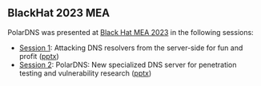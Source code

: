 ## BlackHat 2023 MEA

PolarDNS was presented at [Black Hat MEA 2023](https://blackhatmea.com/) in the following sessions:

- [Session 1](https://blackhatmea.com/session/attacking-dns-resolvers-server-side-fun-and-profit): Attacking DNS resolvers from the server-side for fun and profit ([pptx](https://dns-research-public-pptx.s3.us-east-2.amazonaws.com/BHMEA23-Briefing-Attacking_DNS_Resolvers_From_Server-Side.pptx))
- [Session 2](https://blackhatmea.com/session/polardns-new-specialized-dns-server-penetration-testing-and-vulnerability-research): PolarDNS: New specialized DNS server for penetration testing and vulnerability research ([pptx](https://dns-research-public-pptx.s3.us-east-2.amazonaws.com/BHMEA23-Arsenals-PolarDNS_Specialized_DNS_Server_For_Penetration_Testing.pptx))
